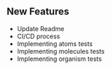 ## New Features

- Update Readme
- CI/CD process
- Implementing atoms tests
- Implementing molecules tests
- Implementing organism tests
